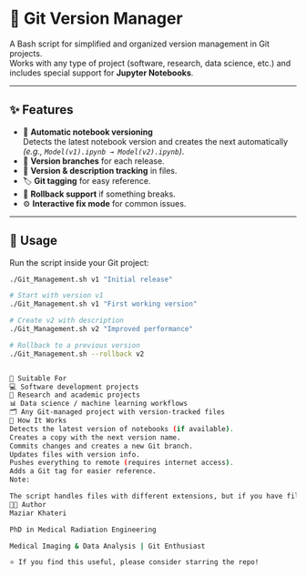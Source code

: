 # 🚀 Git Version Manager

A Bash script for simplified and organized version management in Git projects.  
Works with any type of project (software, research, data science, etc.) and includes special support for **Jupyter Notebooks**.

---

## ✨ Features
- 📓 **Automatic notebook versioning**  
  Detects the latest notebook version and creates the next automatically  
  *(e.g., `Model(v1).ipynb → Model(v2).ipynb`)*.
- 🌿 **Version branches** for each release.
- 📝 **Version & description tracking** in files.
- 🏷️ **Git tagging** for easy reference.
- 🔄 **Rollback support** if something breaks.
- ⚙️ **Interactive fix mode** for common issues.

---

## 🚀 Usage
Run the script inside your Git project:

```bash
./Git_Management.sh v1 "Initial release"

# Start with version v1
./Git_Management.sh v1 "First working version"

# Create v2 with description
./Git_Management.sh v2 "Improved performance"

# Rollback to a previous version
./Git_Management.sh --rollback v2


📂 Suitable For
💻 Software development projects
📑 Research and academic projects
📊 Data science / machine learning workflows
🗂️ Any Git-managed project with version-tracked files
📖 How It Works
Detects the latest version of notebooks (if available).
Creates a copy with the next version name.
Commits changes and creates a new Git branch.
Updates files with version info.
Pushes everything to remote (requires internet access).
Adds a Git tag for easier reference.
Note:

The script handles files with different extensions, but if you have files without extensions or with multiple dots in the name, read the docs in the script for the exact handling rules.
👨‍💻 Author
Maziar Khateri

PhD in Medical Radiation Engineering

Medical Imaging & Data Analysis | Git Enthusiast

⭐ If you find this useful, please consider starring the repo!

